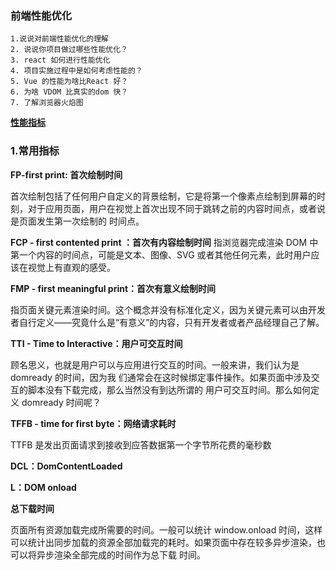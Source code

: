 ### 前端性能优化

    1.说说对前端性能优化的理解
    2. 说说你项目做过哪些性能优化？
    3. react 如何进行性能优化
    4. 项目实施过程中是如何考虑性能的？
    5. Vue 的性能为啥比React 好？
    6. 为啥 VDOM 比真实的dom 快？
    7. 了解浏览器火焰图

**[性能指标](#index)**

<h3 id="index">1.常用指标</h3>

**FP-first print: 首次绘制时间**

⾸次绘制包括了任何⽤户⾃定义的背景绘制，它是将第⼀个像素点绘制到屏幕的时刻，对于应⽤⻚⾯，⽤户在视觉上⾸次出现不同于跳转之前的内容时间点，或者说是⻚⾯发⽣第⼀次绘制的
时间点。

**FCP - first contented print ：⾸次有内容绘制时间**
指浏览器完成渲染 DOM 中第⼀个内容的时间点，可能是⽂本、图像、SVG 或者其他任何元素，此时⽤户应该在视觉上有直观的感受。

**FMP - first meaningful print：⾸次有意义绘制时间**

指⻚⾯关键元素渲染时间。这个概念并没有标准化定义，因为关键元素可以由开发者⾃⾏定义——究竟什么是“有意义”的内容，只有开发者或者产品经理⾃⼰了解。

**TTI - Time to Interactive：⽤户可交互时间**

顾名思义，也就是⽤户可以与应⽤进⾏交互的时间。⼀般来讲，我们认为是 domready 的时间，因为我
们通常会在这时候绑定事件操作。如果⻚⾯中涉及交互的脚本没有下载完成，那么当然没有到达所谓的
⽤户可交互时间。那么如何定义 domready 时间呢？

**TFFB - time for first byte：⽹络请求耗时**

TTFB 是发出⻚⾯请求到接收到应答数据第⼀个字节所花费的毫秒数

**DCL：DomContentLoaded**

**L：DOM onload**

**总下载时间**

⻚⾯所有资源加载完成所需要的时间。⼀般可以统计 window.onload 时间，这样可以统计出同步加载的资源全部加载完的耗时。如果⻚⾯中存在较多异步渲染，也可以将异步渲染全部完成的时间作为总下载
时间。
